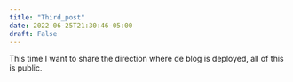 ```yaml
---
title: "Third_post"
date: 2022-06-25T21:30:46-05:00
draft: False
---
```


This time I want to share the direction where de blog is deployed, all of this is public. 


